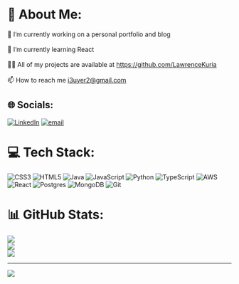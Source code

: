 # 💫 About Me:
🔭 I’m currently working on a personal portfolio and blog<br><br>🌱 I’m currently learning React<br><br>👨‍💻 All of my projects are available at https://github.com/LawrenceKuria<br><br>📫 How to reach me i3uyer2@gmail.com


## 🌐 Socials:
[![LinkedIn](https://img.shields.io/badge/LinkedIn-%230077B5.svg?logo=linkedin&logoColor=white)](https://linkedin.com/in/lawrence-kuria) [![email](https://img.shields.io/badge/Email-D14836?logo=gmail&logoColor=white)](mailto:lkuria@ucsc.edu) 

# 💻 Tech Stack:
![CSS3](https://img.shields.io/badge/css3-%231572B6.svg?style=for-the-badge&logo=css3&logoColor=white) ![HTML5](https://img.shields.io/badge/html5-%23E34F26.svg?style=for-the-badge&logo=html5&logoColor=white) ![Java](https://img.shields.io/badge/java-%23ED8B00.svg?style=for-the-badge&logo=openjdk&logoColor=white) ![JavaScript](https://img.shields.io/badge/javascript-%23323330.svg?style=for-the-badge&logo=javascript&logoColor=%23F7DF1E) ![Python](https://img.shields.io/badge/python-3670A0?style=for-the-badge&logo=python&logoColor=ffdd54) ![TypeScript](https://img.shields.io/badge/typescript-%23007ACC.svg?style=for-the-badge&logo=typescript&logoColor=white) ![AWS](https://img.shields.io/badge/AWS-%23FF9900.svg?style=for-the-badge&logo=amazon-aws&logoColor=white) ![React](https://img.shields.io/badge/react-%2320232a.svg?style=for-the-badge&logo=react&logoColor=%2361DAFB) ![Postgres](https://img.shields.io/badge/postgres-%23316192.svg?style=for-the-badge&logo=postgresql&logoColor=white) ![MongoDB](https://img.shields.io/badge/MongoDB-%234ea94b.svg?style=for-the-badge&logo=mongodb&logoColor=white) ![Git](https://img.shields.io/badge/git-%23F05033.svg?style=for-the-badge&logo=git&logoColor=white)

# 📊 GitHub Stats:
![](https://github-readme-stats.vercel.app/api?username=LawrenceKuria&theme=dark&hide_border=false&include_all_commits=false&count_private=false)<br/>
![](https://nirzak-streak-stats.vercel.app/?user=LawrenceKuria&theme=dark&hide_border=false)<br/>
![](https://github-readme-stats.vercel.app/api/top-langs/?username=LawrenceKuria&theme=dark&hide_border=false&include_all_commits=false&count_private=false&layout=compact)

---
[![](https://visitcount.itsvg.in/api?id=LawrenceKuria&icon=0&color=0)](https://visitcount.itsvg.in)

<!-- Proudly created with GPRM ( https://gprm.itsvg.in ) -->
